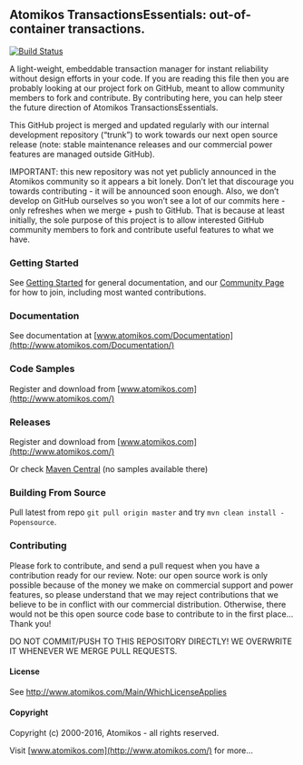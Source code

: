## Atomikos TransactionsEssentials: out-of-container transactions.


[![Build Status](https://travis-ci.org/pascalleclercq/transactions-essentials.svg?branch=master)](https://travis-ci.org/pascalleclercq/transactions-essentials)

A light-weight, embeddable transaction manager for instant reliability without design efforts in your code. If you are reading this file then you are probably looking at our project fork on GitHub, meant to allow community members to fork and contribute. By contributing here, you can help steer the future direction of Atomikos TransactionsEssentials. 

This GitHub project is merged and updated regularly with our internal development repository (“trunk”) to work towards our next open source release (note: stable maintenance releases and our commercial power features are managed outside GitHub). 

IMPORTANT: this new repository was not yet publicly announced in the Atomikos community so it appears a bit lonely. Don’t let that discourage you towards contributing - it will be announced soon enough. Also, we don’t develop on GitHub ourselves so you won’t see a lot of our commits here - only refreshes when we merge + push to GitHub. That is because at least initially, the sole purpose of this project is to allow interested GitHub community members to fork and contribute useful features to what we have.

### Getting Started

See [Getting Started](http://www.atomikos.com/Documentation/GettingStarted) for general documentation, and our [Community Page](http://www.atomikos.com/Main/AtomikosCommunity) for how to join, including most wanted contributions.

### Documentation

See documentation at [www.atomikos.com/Documentation](http://www.atomikos.com/Documentation/)

### Code Samples

Register and download from [www.atomikos.com](http://www.atomikos.com/)

### Releases

Register and download from [www.atomikos.com](http://www.atomikos.com/)

Or check [Maven Central](http://search.maven.org) (no samples available there)


### Building From Source

Pull latest from repo `git pull origin master` and try `mvn clean install -Popensource`.

### Contributing

Please fork to contribute, and send a pull request when you have a contribution ready for our review. Note: our open source work is only possible because of the money we make on commercial support and power features, so please understand that we may reject contributions that we believe to be in conflict with our commercial distribution. Otherwise, there would not be this open source code base to contribute to in the first place… Thank you!

DO NOT COMMIT/PUSH TO THIS REPOSITORY DIRECTLY! WE OVERWRITE IT WHENEVER WE MERGE PULL REQUESTS.

#### License

See http://www.atomikos.com/Main/WhichLicenseApplies

#### Copyright

Copyright (c) 2000-2016, Atomikos - all rights reserved.

Visit [www.atomikos.com](http://www.atomikos.com/) for more…
